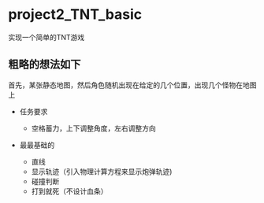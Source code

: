 # project2_TNT_basic
实现一个简单的TNT游戏


## 粗略的想法如下

首先，某张静态地图，然后角色随机出现在给定的几个位置，出现几个怪物在地图上

- 任务要求
  - 空格蓄力，上下调整角度，左右调整方向
 
- 最最基础的
  - 直线
  - 显示轨迹（引入物理计算方程来显示炮弹轨迹)
  - 碰撞判断
  - 打到就死（不设计血条）
